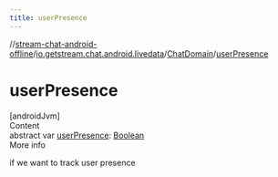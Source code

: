 ```yaml
---
title: userPresence
---
```

//[stream-chat-android-offline](../../../index.md)/[io.getstream.chat.android.livedata](../index.md)/[ChatDomain](index.md)/[userPresence](userPresence.md)



# userPresence  
[androidJvm]  
Content  
abstract var [userPresence](userPresence.md): [Boolean](https://kotlinlang.org/api/latest/jvm/stdlib/kotlin/-boolean/index.html)  
More info  


if we want to track user presence

  




